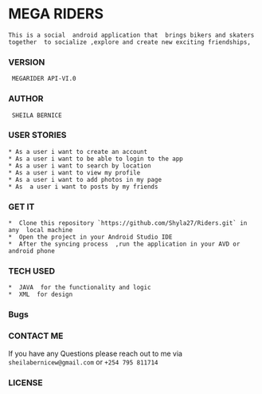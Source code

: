# MEGA RIDERS
    This is a social  android application that  brings bikers and skaters together  to socialize ,explore and create new exciting friendships,
    
 ###  VERSION 
     MEGARIDER API-VI.0
     
 
  ### AUTHOR 
     SHEILA BERNICE
    
 ### USER STORIES
    * As a user i want to create an account
    * As a user i want to be able to login to the app
    * As a user i want to search by location
    * As a user i want to view my profile
    * As a user i want to add photos in my page
    * As  a user i want to posts by my friends

 ### GET IT 
    *  Clone this repository `https://github.com/Shyla27/Riders.git` in any  local machine
    *  Open the project in your Android Studio IDE
    *  After the syncing process  ,run the application in your AVD or android phone 
    
 ###  TECH USED 
    *  JAVA  for the functionality and logic 
    *  XML  for design 
    
 ### Bugs 

 
 ### CONTACT ME 
 If you have any Questions please reach out to me via `sheilabernicew@gmail.com` or `+254 795 811714`
    
 ### LICENSE
    
    
